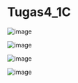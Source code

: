 # Tugas4_1C

![image](https://github.com/EkaWulanY/Tugas4_1C/assets/167957399/2adbe728-ab46-4f79-9f6b-be359b43229c)

![image](https://github.com/EkaWulanY/Tugas4_1C/assets/167957399/7bdd936f-3020-4b54-aca8-e879b03f2612)

![image](https://github.com/EkaWulanY/Tugas4_1C/assets/167957399/bae5a681-3a92-4504-bce1-c99358881656)

![image](https://github.com/EkaWulanY/Tugas4_1C/assets/167957399/7de27282-466f-43fc-924e-92fbb60bed39)
